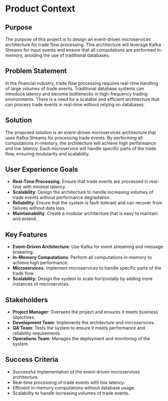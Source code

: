 # Product Context

## Purpose
The purpose of this project is to design an event-driven microservices architecture for trade flow processing. This architecture will leverage Kafka Streams for input events and ensure that all computations are performed in-memory, avoiding the use of traditional databases.

## Problem Statement
In the financial industry, trade flow processing requires real-time handling of large volumes of trade events. Traditional database systems can introduce latency and become bottlenecks in high-frequency trading environments. There is a need for a scalable and efficient architecture that can process trade events in real-time without relying on databases.

## Solution
The proposed solution is an event-driven microservices architecture that uses Kafka Streams for processing trade events. By performing all computations in-memory, the architecture will achieve high performance and low latency. Each microservice will handle specific parts of the trade flow, ensuring modularity and scalability.

## User Experience Goals
- **Real-Time Processing**: Ensure that trade events are processed in real-time with minimal latency.
- **Scalability**: Design the architecture to handle increasing volumes of trade events without performance degradation.
- **Reliability**: Ensure that the system is fault-tolerant and can recover from failures without data loss.
- **Maintainability**: Create a modular architecture that is easy to maintain and extend.

## Key Features
- **Event-Driven Architecture**: Use Kafka for event streaming and message brokering.
- **In-Memory Computations**: Perform all computations in-memory to achieve high performance.
- **Microservices**: Implement microservices to handle specific parts of the trade flow.
- **Scalability**: Design the system to scale horizontally by adding more instances of microservices.

## Stakeholders
- **Project Manager**: Oversees the project and ensures it meets business objectives.
- **Development Team**: Implements the architecture and microservices.
- **QA Team**: Tests the system to ensure it meets performance and reliability requirements.
- **Operations Team**: Manages the deployment and monitoring of the system.

## Success Criteria
- Successful implementation of the event-driven microservices architecture.
- Real-time processing of trade events with low latency.
- Efficient in-memory computations without database usage.
- Scalability to handle increasing volumes of trade events.